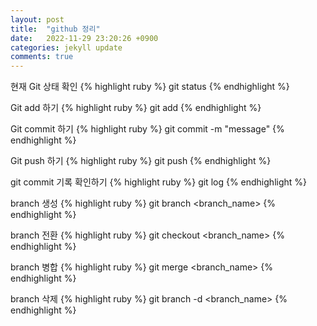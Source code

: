 ```yaml
---
layout: post
title:  "github 정리"
date:   2022-11-29 23:20:26 +0900
categories: jekyll update
comments: true
---
```

현재 Git 상태 확인
{% highlight ruby %}
git status
{% endhighlight %}

Git add 하기
{% highlight ruby %}
 git add <filename>
{% endhighlight %}

Git commit 하기
{% highlight ruby %}
 git commit -m "message"
{% endhighlight %}

Git push 하기
{% highlight ruby %}
 git push
{% endhighlight %}

git commit 기록 확인하기
{% highlight ruby %}
git log
{% endhighlight %}

branch 생성
{% highlight ruby %}
git branch <branch_name>
{% endhighlight %}

branch 전환
{% highlight ruby %}
git checkout <branch_name>
{% endhighlight %}

branch 병합
{% highlight ruby %}
git merge <branch_name>
{% endhighlight %}

branch 삭제
{% highlight ruby %}
git branch -d <branch_name>
{% endhighlight %}

